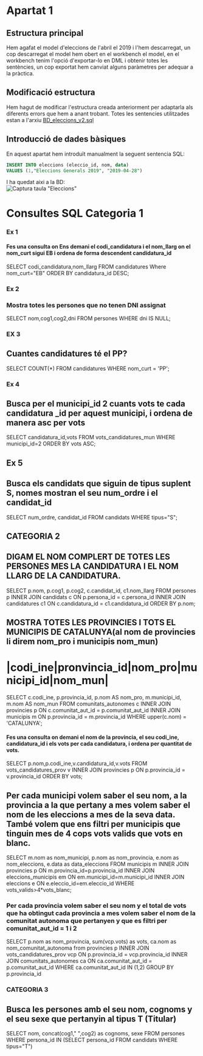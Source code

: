 # Apartat 1
## Estructura principal
Hem agafat el model d'eleccions de l'abril el 2019 i l'hem descarregat, un cop descarregat el model hem obert en el workbench el model,
en el workbench tenim l'opció d'exportar-lo en DML i obtenir totes les sentències, un cop exportat hem canviat alguns paràmetres per
adequar a la pràctica.

## Modificació estructura
Hem hagut de modificar l'estructura creada anteriorment per adaptarla als diferents errors que hem a anant trobant.
Totes les sentencies utilitzades estan a l'arxiu [BD_eleccions_v2.sql](https://github.com/sonieva/Eleccions/blob/master/Apartat%201/BD_eleccions_v2.sql)

## Introducció de dades bàsiques
En aquest apartat hem introduït manualment la seguent sentencia SQL:<br>

```SQL 
INSERT INTO eleccions (eleccio_id, nom, data)
VALUES (1,"Eleccions Generals 2019", "2019-04-28")
```

I ha quedat aixi a la BD:<br>
![Captura taula "Eleccions"](https://github.com/sonieva/Eleccions/blob/master/Documentaci%C3%B3/Imatges/taula_eleccions.png)


# Consultes SQL Categoria 1
### Ex 1
#### Fes una consulta on Ens demani el codi_candidatura i el nom_llarg on el nom_curt sigui EB i ordena de forma descendent candidatura_id
SELECT codi_candidatura,nom_llarg FROM candidatures
Where nom_curt="EB"
ORDER BY candidatura_id DESC;

### Ex 2
### Mostra totes les persones que no tenen DNI assignat
SELECT nom,cog1,cog2,dni
    FROM persones
    WHERE dni IS NULL;

### EX 3 
## Cuantes candidatures té el PP?
SELECT COUNT(*)
	FROM candidatures
    WHERE nom_curt = 'PP';

### Ex 4
## Busca per el municipi_id 2 cuants vots te cada candidatura _id per aquest municipi, i ordena de manera asc per vots
SELECT candidatura_id,vots FROM vots_candidatures_mun
WHERE municipi_id=2
ORDER BY vots ASC;

## Ex 5
## Busca els candidats que siguin de tipus suplent S, nomes mostran el seu num_ordre i el candidat_id
SELECT num_ordre, candidat_id FROM candidats
WHERE tipus="S";


## CATEGORIA 2
## DIGAM EL NOM COMPLERT DE TOTES LES PERSONES MES LA CANDIDATURA I EL NOM LLARG DE LA CANDIDATURA.
SELECT p.nom, p.cog1, p.cog2, c.candidat_id, c1.nom_llarg
	FROM persones p
    INNER JOIN candidats c ON p.persona_id = c.persona_id
    INNER JOIN candidatures c1 ON c.candidatura_id = c1.candidatura_id
    ORDER BY p.nom;

## MOSTRA TOTES LES PROVINCIES I TOTS EL MUNICIPIS DE CATALUNYA(al nom de provincies li direm nom_pro i municipis nom_mun)
# |codi_ine|pronvincia_id|nom_pro|municipi_id|nom_mun|
SELECT c.codi_ine, p.provincia_id, p.nom AS nom_pro, m.municipi_id, m.nom AS nom_mun
	FROM comunitats_autonomes c
    INNER JOIN provincies p ON c.comunitat_aut_id = p.comunitat_aut_id
    INNER JOIN municipis m ON p.provincia_id = m.provincia_id
    WHERE upper(c.nom) = 'CATALUNYA';

#### Fes una consulta on demani el nom de la provincia, el seu codi_ine, candidatura_id i els vots per cada candidatura, i ordena per quantitat de vots.
SELECT p.nom,p.codi_ine,v.candidatura_id,v.vots FROM vots_candidatures_prov v
INNER JOIN provincies p ON p.provincia_id = v.provincia_id
ORDER BY vots;

## Per cada municipi volem saber el seu nom, a la provincia a la que pertany a mes volem saber el nom de les eleccions a mes de la seva data. També volem que ens filtri per municipis que tinguin mes de 4 cops vots valids que vots en blanc.
SELECT m.nom as nom_municipi, p.nom as nom_provincia, e.nom as nom_eleccions, e.data as data_eleccions FROM municipis m
INNER JOIN provincies p ON m.provincia_id=p.provincia_id
INNER JOIN eleccions_municipis em ON em.municipi_id=m.municipi_id
INNER JOIN eleccions e ON e.eleccio_id=em.eleccio_id
WHERE vots_valids>4*vots_blanc;

### Per cada provincia volem saber el seu nom y el total de vots que ha obtingut cada provincia a mes volem saber el nom de la comunitat autonoma que pertanyen y que es filtri per comunitat_aut_id = 1 i 2
SELECT p.nom as nom_provincia, sum(vcp.vots) as vots, ca.nom as nom_comunitat_autonoma from provincies p
INNER JOIN vots_candidatures_prov vcp ON p.provincia_id = vcp.provincia_id
INNER JOIN comunitats_autonomes ca ON ca.comunitat_aut_id = p.comunitat_aut_id
WHERE ca.comunitat_aut_id IN (1,2)
GROUP BY p.provincia_id


### CATEGORIA 3
## Busca les persones amb el seu nom, cognoms y el seu sexe que pertanyin al tipus T (Titular)
SELECT nom, concat(cog1," ",cog2) as cognoms, sexe 
FROM persones
WHERE persona_id IN (SELECT persona_id FROM candidats
                        WHERE tipus="T")